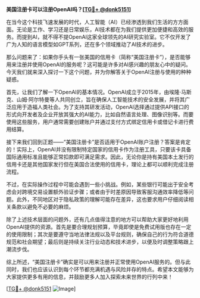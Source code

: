 **美国注册卡可以注册OpenAI吗？[[TG💪+ @donk5151](https://t.me/s/donk5151)]**

在当今这个科技飞速发展的时代，人工智能（AI）已经渗透到我们生活的方方面面。无论是工作、学习还是日常娱乐，AI技术都在为我们提供更加便捷和高效的服务。而提到AI，就不得不提OpenAI这家全球领先的AI研究实验室。它不仅开发了广为人知的语言模型如GPT系列，还在多个领域推动了AI技术的进步。

那么问题来了：如果你手头有一张美国的信用卡（简称“美国注册卡”），是否能够用来注册并使用OpenAI的服务呢？这可能是许多对AI感兴趣的朋友心中的疑问。今天我们就来深入探讨一下这个问题，并为你解答关于OpenAI注册与使用的种种疑惑。

首先，让我们了解一下OpenAI的基本情况。OpenAI成立于2015年，由埃隆·马斯克、山姆·阿尔特曼等人共同创立，旨在确保人工智能技术的安全发展，并将其广泛应用于造福人类社会。为了支持其研发活动，OpenAI选择通过提供API接口的形式向开发者及企业开放其强大的AI能力，比如自然语言处理、图像识别等。而要使用这些服务，用户通常需要创建账户并通过支付方式绑定信用卡或借记卡进行费用结算。

接下来我们回到正题——“美国注册卡”是否适用于OpenAI账户注册？答案是肯定的！实际上，OpenAI并没有限制特定国家的信用卡作为注册工具，只要该卡具备国际通用标准且能够正常扣款即可满足需求。因此，无论你是持有美国本土发行的信用卡还是其他国家发行但在美国合法使用的信用卡，理论上都可以顺利完成注册流程。

不过，在实际操作过程中可能会遇到一些小挑战。例如，某些银行可能出于安全考虑会对跨境交易设置额外验证步骤；或者由于时差原因导致客服沟通效率降低等问题。此外，不同地区对于隐私政策的理解可能存在差异，这也要求用户仔细阅读相关条款以避免不必要的麻烦。

除了上述技术层面的问题外，还有几点值得注意的地方可以帮助大家更好地利用OpenAI提供的资源。首先是要合理规划预算，毕竟即使是免费试用版也存在一定的使用限制；其次是要遵守当地法律法规以及平台规则，确保自己的行为符合道德规范和社会期望；最后则是持续关注行业动态和技术进步，以便及时调整策略跟上潮流步伐。

综上所述，“美国注册卡”确实是可以用来注册并正常使用OpenAI服务的。但与此同时，我们也应该认识到每个环节都充满机遇与风险并存的特点。希望本文能够为大家提供更多有用的信息，并鼓励更多人加入探索未来世界的行列中来！

[[TG💪+ @donk5151](https://t.me/s/donk5151) ![Image](https://i.postimg.cc/rwNCRYN7/Snipaste-2025-04-30-17-27-05.png)]